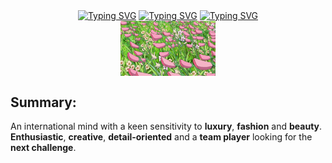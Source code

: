 <div align="center">
<a href="https://git.io/typing-svg"><img src="https://readme-typing-svg.demolab.com?font=mukta&size=35&duration=4000&color=6667AB&repeat=false&random=false&width=650&height=50&lines=Hello+hello;I'm+Erell" alt="Typing SVG" /></a>
<a href="https://git.io/typing-svg"><img src="https://readme-typing-svg.demolab.com?font=mukta&weight=10&size=15&duration=10000&pause=200&color=C4D600&random=false&width=700&height=50&lines=.%E2%81%BA%E2%82%8A%E2%8B%86%CB%9A%CC%A9%CD%99%E2%8A%B9%C2%B8.*'%E2%9C%AE%E2%82%8A%CB%9A%E2%9C%A7%E2%8A%B9'%CB%96.%F0%96%A5%94+%DD%81+%CB%96%E2%8B%86%E2%8A%B9%E2%82%8A+%E2%8B%86%EF%BD%A1%CB%9A+%E2%81%BA%E2%82%8A%E2%8B%86%CB%9A%CC%A9%CD%99%E2%8A%B9%C2%B8.*'%E2%9C%AE%E2%82%8A%CB%9A%E2%9C%A7%E2%8A%B9'%CB%96.%F0%96%A5%94+%DD%81+%CB%96%E2%8B%86%E2%8A%B9%E2%82%8A+%E2%8B%86%EF%BD%A1%CB%9A+%E2%81%BA%E2%82%8A%E2%8B%86%CB%9A%CC%A9%CD%99%E2%8A%B9%C2%B8.*'%E2%9C%AE%E2%82%8A%CB%9A%E2%9C%A7%E2%8A%B9'%CB%96.%F0%96%A5%94+%DD%81+%CB%96%E2%8B%86%E2%8A%B9%E2%82%8A+%E2%8B%86%EF%BD%A1%CB%9A" alt="Typing SVG"/></a>
<a href="https://git.io/typing-svg"><img src="https://readme-typing-svg.demolab.com?font=Libre+Barcode+128+Text&size=35&pause=1000&color=6667AB&repeat=false&random=false&width=650&lines=a+Master+Student+specialized+in+Marketing+Data+Analysis++" alt="Typing SVG" /></a>

</div>
<div align="center">
<img src="https://github.com/RLdo/RLdo/blob/main/assets/Unknown.gif?raw=true" width="30%" align="center" />
</div>



## Summary:
An international mind with a keen sensitivity to **luxury**, **fashion** and **beauty**. <br>
**Enthusiastic**, **creative**, **detail-oriented** and a **team player** looking for the **next challenge**.





<!--
**RLdo/RLdo** is a ✨ _special_ ✨ repository because its `README.md` (this file) appears on your GitHub profile.

Here are some ideas to get you started:

- 🔭 I’m currently working on ...
- 🌱 I’m currently learning ...
- 👯 I’m looking to collaborate on ...
- 🤔 I’m looking for help with ...
- 💬 Ask me about ...
- 📫 How to reach me: ...
- 😄 Pronouns: ...
- ⚡ Fun fact: ...
-->
